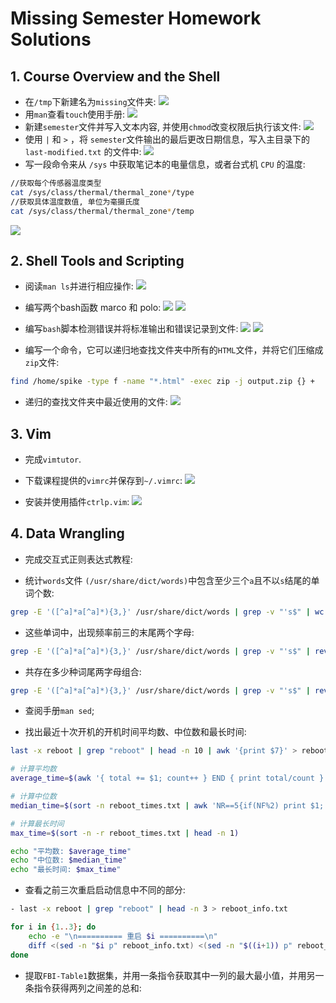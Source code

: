 # Missing Semester Homework Solutions

## 1. Course Overview and the Shell
- 在`/tmp`下新建名为`missing`文件夹:
![](/home/spike/Pictures/Screenshots/a.png)
- 用`man`查看`touch`使用手册:
![](/home/spike/Pictures/Screenshots/mantouch.png)
- 新建`semester`文件并写入文本内容, 并使用`chmod`改变权限后执行该文件:
![](/home/spike/Pictures/Screenshots/semester.png)
- 使用 `|` 和 `>` ，将 `semester`文件输出的最后更改日期信息，写入主目录下的 `last-modified.txt` 的文件中:
![](/home/spike/Pictures/Screenshots/gl.png)
- 写一段命令来从 `/sys` 中获取笔记本的电量信息，或者台式机 `CPU` 的温度:
```bash
//获取每个传感器温度类型
cat /sys/class/thermal/thermal_zone*/type
//获取具体温度数值, 单位为毫摄氏度
cat /sys/class/thermal/thermal_zone*/temp
```
![](/home/spike/Pictures/Screenshots/tmp.png)



## 2. Shell Tools and Scripting	
- 阅读`man ls`并进行相应操作:
![](/home/spike/Pictures/Screenshots/ls.png)
- 编写两个bash函数 marco 和 polo:
![](/home/spike/Pictures/Screenshots/marcofunc.png)
![](/home/spike/Pictures/Screenshots/marco.png)

- 编写`bash`脚本检测错误并将标准输出和错误记录到文件:
![](/home/spike/Pictures/Screenshots/detect.png)
![](/home/spike/Pictures/Screenshots/error_appear.png)

- 编写一个命令，它可以递归地查找文件夹中所有的`HTML`文件，并将它们压缩成`zip`文件:
```bash
find /home/spike -type f -name "*.html" -exec zip -j output.zip {} +
```
- 递归的查找文件夹中最近使用的文件:
![](/home/spike/Pictures/Screenshots/print_files.png)


## 3. Vim

- 完成`vimtutor`.

- 下载课程提供的`vimrc`并保存到`~/.vimrc`:
![](/home/spike/Pictures/Screenshots/configure_vim.png)

- 安装并使用插件`ctrlp.vim`:
![](/home/spike/Pictures/Screenshots/openafile.png)


## 4. Data Wrangling

- 完成交互式正则表达式教程:
  
- 统计`words`文件 `(/usr/share/dict/words)`中包含至少三个`a`且不以`s`结尾的单词个数:
```bash
grep -E '([^a]*a[^a]*){3,}' /usr/share/dict/words | grep -v "'s$" | wc -l
```
- 这些单词中，出现频率前三的末尾两个字母:
```bash
grep -E '([^a]*a[^a]*){3,}' /usr/share/dict/words | grep -v "'s$" | rev | cut -c 1-2 | sort | uniq -c | sort -nr | head -n 3
```
- 共存在多少种词尾两字母组合:
```bash
grep -E '([^a]*a[^a]*){3,}' /usr/share/dict/words | grep -v "'s$" | rev | cut -c 1-2 | sort -u | wc -l
```

- 查阅手册`man sed`;


- 找出最近十次开机的开机时间平均数、中位数和最长时间:
```bash
last -x reboot | grep "reboot" | head -n 10 | awk '{print $7}' > reboot_times.txt

# 计算平均数
average_time=$(awk '{ total += $1; count++ } END { print total/count }' reboot_times.txt)

# 计算中位数
median_time=$(sort -n reboot_times.txt | awk 'NR==5{if(NF%2) print $1; else print ($1+getline tmp)/2}')

# 计算最长时间
max_time=$(sort -n -r reboot_times.txt | head -n 1)

echo "平均数: $average_time"
echo "中位数: $median_time"
echo "最长时间: $max_time"
```

- 查看之前三次重启启动信息中不同的部分:
```bash
- last -x reboot | grep "reboot" | head -n 3 > reboot_info.txt

for i in {1..3}; do
    echo -e "\n========== 重启 $i ==========\n"
    diff <(sed -n "$i p" reboot_info.txt) <(sed -n "$((i+1)) p" reboot_info.txt)
done
```

- 提取`FBI-Table1`数据集，并用一条指令获取其中一列的最大最小值，并用另一条指令获得两列之间差的总和:





